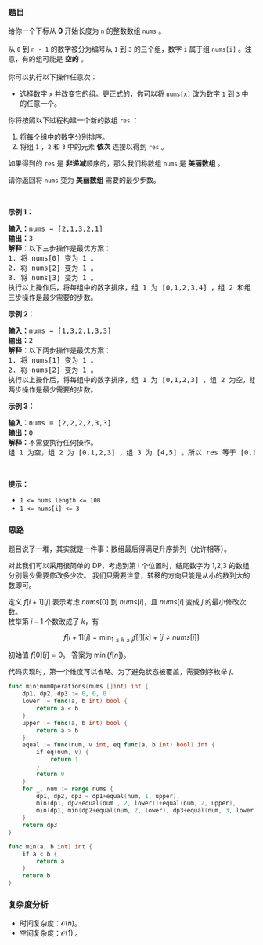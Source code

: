 ### 题目

<p>给你一个下标从 <strong>0</strong>&nbsp;开始长度为 <code>n</code>&nbsp;的整数数组&nbsp;<code>nums</code>&nbsp;。<br />
<br />
从&nbsp;<code>0</code>&nbsp;到&nbsp;<code>n - 1</code>&nbsp;的数字被分为编号从&nbsp;<code>1</code>&nbsp;到&nbsp;<code>3</code>&nbsp;的三个组，数字&nbsp;<code>i</code>&nbsp;属于组&nbsp;<code>nums[i]</code>&nbsp;。注意，有的组可能是&nbsp;<strong>空的</strong>&nbsp;。<br />
<br />
你可以执行以下操作任意次：</p>

<ul>
	<li>选择数字&nbsp;<code>x</code>&nbsp;并改变它的组。更正式的，你可以将&nbsp;<code>nums[x]</code>&nbsp;改为数字&nbsp;<code>1</code>&nbsp;到&nbsp;<code>3</code>&nbsp;中的任意一个。</li>
</ul>

<p>你将按照以下过程构建一个新的数组&nbsp;<code>res</code>&nbsp;：</p>

<ol>
	<li>将每个组中的数字分别排序。</li>
	<li>将组&nbsp;<code>1</code>&nbsp;，<code>2</code>&nbsp;和&nbsp;<code>3</code>&nbsp;中的元素&nbsp;<strong>依次</strong>&nbsp;连接以得到&nbsp;<code>res</code>&nbsp;。</li>
</ol>

<p>如果得到的&nbsp;<code>res</code>&nbsp;是 <strong>非递减</strong>顺序的，那么我们称数组&nbsp;<code>nums</code>&nbsp;是 <strong>美丽数组</strong>&nbsp;。</p>

<p>请你返回将<em>&nbsp;</em><code>nums</code>&nbsp;变为&nbsp;<strong>美丽数组</strong>&nbsp;需要的最少步数。</p>

<p>&nbsp;</p>

<p><strong class="example">示例 1：</strong></p>

<pre>
<b>输入：</b>nums = [2,1,3,2,1]
<b>输出：</b>3
<b>解释：</b>以下三步操作是最优方案：
1. 将 nums[0] 变为 1 。
2. 将 nums[2] 变为 1 。
3. 将 nums[3] 变为 1 。
执行以上操作后，将每组中的数字排序，组 1 为 [0,1,2,3,4] ，组 2 和组 3 都为空。所以 res 等于 [0,1,2,3,4] ，它是非递减顺序的。
三步操作是最少需要的步数。
</pre>

<p><strong class="example">示例 2：</strong></p>

<pre>
<b>输入：</b>nums = [1,3,2,1,3,3]
<b>输出：</b>2
<b>解释：</b>以下两步操作是最优方案：
1. 将 nums[1] 变为 1 。
2. 将 nums[2] 变为 1 。
执行以上操作后，将每组中的数字排序，组 1 为 [0,1,2,3] ，组 2 为空，组 3 为 [4,5] 。所以 res 等于 [0,1,2,3,4,5] ，它是非递减顺序的。
两步操作是最少需要的步数。
</pre>

<p><strong class="example">示例 3：</strong></p>

<pre>
<b>输入：</b>nums = [2,2,2,2,3,3]
<b>输出：</b>0
<b>解释：</b>不需要执行任何操作。
组 1 为空，组 2 为 [0,1,2,3] ，组 3 为 [4,5] 。所以 res 等于 [0,1,2,3,4,5] ，它是非递减顺序的。
</pre>

<p>&nbsp;</p>

<p><strong>提示：</strong></p>

<ul>
	<li><code>1 &lt;= nums.length &lt;= 100</code></li>
	<li><code>1 &lt;= nums[i] &lt;= 3</code></li>
</ul>

### 思路

题目说了一堆，其实就是一件事：数组最后得满足升序排列（允许相等）。

对此我们可以采用很简单的 DP，考虑到第 i 个位置时，结尾数字为 1,2,3 的数组分别最少需要修改多少次。
我们只需要注意，转移的方向只能是从小的数到大的数即可。


定义 $f[i+1][j]$ 表示考虑 $\textit{nums}[0]$ 到 $\textit{nums}[i]$，且 $\textit{nums}[i]$ 变成 $j$ 的最小修改次数。  
枚举第 $i-1$ 个数改成了 $k$，有

$$
f[i+1][j] = \min_{1\le k\le j} f[i][k] + [j \ne \textit{nums}[i]]
$$

初始值 $f[0][j] = 0$。
答案为 $\min(f[n])$。

代码实现时，第一个维度可以省略。为了避免状态被覆盖，需要倒序枚举 $j$。

```go 
func minimumOperations(nums []int) int {
	dp1, dp2, dp3 := 0, 0, 0
	lower := func(a, b int) bool {
		return a < b
	}
	upper := func(a, b int) bool {
		return a > b
	}
	equal := func(num, v int, eq func(a, b int) bool) int {
		if eq(num, v) {
			return 1
		}
		return 0
	}
	for _, num := range nums {
		dp1, dp2, dp3 = dp1+equal(num, 1, upper),
		min(dp1, dp2+equal(num , 2, lower))+equal(num, 2, upper),
		min(dp1, min(dp2+equal(num, 2, lower), dp3+equal(num, 3, lower)))
	}
	return dp3
}

func min(a, b int) int {
	if a < b {
		return a
	}
	return b
}
```

### 复杂度分析

- 时间复杂度：$\mathcal{O}(n)$。
- 空间复杂度：$\mathcal{O}(1)$ 。
